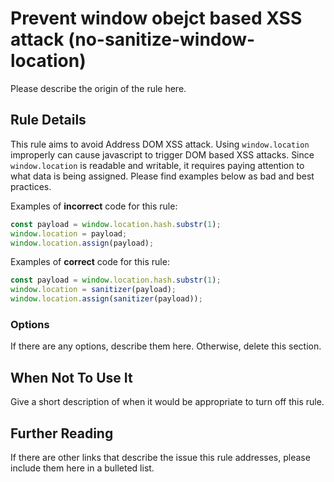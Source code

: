 # Prevent window obejct based XSS attack (no-sanitize-window-location)

Please describe the origin of the rule here.

## Rule Details

This rule aims to avoid Address DOM XSS attack. Using `window.location` improperly can cause javascript to trigger DOM based XSS attacks. Since `window.location` is readable and writable, it requires paying attention to what data is being assigned. Please find examples below as bad and best practices.

Examples of **incorrect** code for this rule:

```js
const payload = window.location.hash.substr(1);
window.location = payload;
window.location.assign(payload);
```

Examples of **correct** code for this rule:

```js
const payload = window.location.hash.substr(1);
window.location = sanitizer(payload);
window.location.assign(sanitizer(payload));
```

### Options

If there are any options, describe them here. Otherwise, delete this section.

## When Not To Use It

Give a short description of when it would be appropriate to turn off this rule.

## Further Reading

If there are other links that describe the issue this rule addresses, please include them here in a bulleted list.
